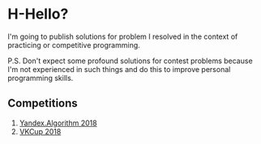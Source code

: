 # H-Hello?
I'm going to publish solutions for problem I resolved in the context of practicing or competitive programming.

P.S. Don't expect some profound solutions for contest problems because I'm not experienced in such things and do this to improve personal programming skills.

## Competitions
1. [Yandex.Algorithm 2018](https://github.com/xtenzQ/CppLearning/tree/master/Competitive/YandexAlgorithm2018)
2. [VKCup 2018](https://github.com/xtenzQ/CppPracticing/tree/master/Competitive/VKCup2018)

